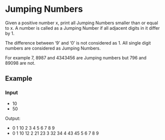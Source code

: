 # Jumping Numbers

Given a positive number x, print all Jumping Numbers smaller than or equal to x. A number is called as a Jumping Number if all adjacent digits in it differ by 1.

The difference between ‘9’ and ‘0’ is not considered as 1. All single digit numbers are considered as Jumping Numbers.

For example 7, 8987 and 4343456 are Jumping numbers but 796 and 89098 are not.

## Example

### Input

* 10
* 50

Output:

* 0 1 10 2 3 4 5 6 7 8 9
* 0 1 10 12 2 21 23 3 32 34 4 43 45 5 6 7 8 9
